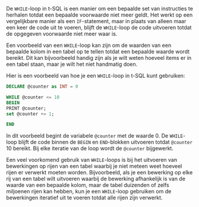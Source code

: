De `WHILE`-loop in t-SQL is een manier om een bepaalde set van instructies te herhalen totdat een bepaalde voorwaarde niet meer geldt. Het werkt op een vergelijkbare manier als een `IF`-statement, maar in plaats van alleen maar een keer de code uit te voeren, blijft de `WHILE`-loop de code uitvoeren totdat de opgegeven voorwaarde niet meer waar is.

Een voorbeeld van een `WHILE`-loop kan zijn om de waarden van een bepaalde kolom in een tabel op te tellen totdat een bepaalde waarde wordt bereikt. Dit kan bijvoorbeeld handig zijn als je wilt weten hoeveel items er in een tabel staan, maar je wilt het niet handmatig doen.

Hier is een voorbeeld van hoe je een `WHILE`-loop in t-SQL kunt gebruiken:

```sql
DECLARE @counter as INT = 0

WHILE @counter <= 10
BEGIN
PRINT @counter;
set @counter += 1;

END
```

In dit voorbeeld begint de variabele `@counter` met de waarde 0. De `WHILE`-loop blijft de code binnen de `BEGIN` en `END`-blokken uitvoeren totdat `@counter` 10 bereikt. Bij elke iteratie van de loop wordt de `@counter` bijgewerkt. 

Een veel voorkomend gebruik van `WHILE`-loops is bij het uitvoeren van bewerkingen op rijen van een tabel waarbij je niet meteen weet hoeveel rijen er verwerkt moeten worden. Bijvoorbeeld, als je een bewerking op elke rij van een tabel wilt uitvoeren waarbij de bewerking afhankelijk is van de waarde van een bepaalde kolom, maar de tabel duizenden of zelfs miljoenen rijen kan hebben, kun je een `WHILE`-loop gebruiken om de bewerkingen iteratief uit te voeren totdat alle rijen zijn verwerkt.

